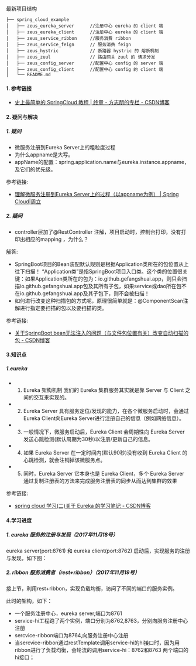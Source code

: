 
最新项目结构

```
├── spring_cloud_example
│   ├── zeus_eureka_server      //注册中心 eureka 的 client 端         
│   ├── zeus_eureka_client      //注册中心 eureka 的 client 端
│   ├── zeus_service_ribbon     //服务消费 ribbon            
│   ├── zeus_service_feign      // 服务消费 feign
│   ├── zeus_hystric            // 断路器 hystric 的 熔断机制
│   ├── zeus_zuul               // 路由网关 zuul 的 请求分发
│   ├── zeus_config_server      //配置中心 config 的 server 端          
│   ├── zeus_config_client      //配置中心 config 的 client 端
│   └── README.md
```

#### 1. 参考链接
* [史上最简单的 SpringCloud 教程 | 终章 - 方志朋的专栏 - CSDN博客](http://blog.csdn.net/forezp/article/details/70148833)

#### 2. 疑问与解决
##### 1. 疑问

* 微服务注册到Eureka Server上的粗粒度过程
* 为什么appname是大写。
* appName的配置：spring.application.name与eureka.instance.appname，及它们的优先级。

参考链接:
* [理解微服务注册到Eureka Server上的过程（以appname为例） | Spring Cloud|周立](http://www.itmuch.com/spring-cloud-code-read/spring-cloud-code-read-eureka-registry-appname/)

##### 2. 疑问
* controller层加了@RestController 注解，项目启动时，控制台打印，没有打印出相应的mapping ，为什么？

解答:
* SpringBoot项目的Bean装配默认规则是根据Application类所在的包位置从上往下扫描！ “Application类”是指SpringBoot项目入口类。这个类的位置很关键：如果Application类所在的包为：io.github.gefangshuai.app，则只会扫描io.github.gefangshuai.app包及其所有子包，如果service或dao所在包不在io.github.gefangshuai.app及其子包下，则不会被扫描！
* 如何进行改变这种扫描包的方式呢，原理很简单就是：@ComponentScan注解进行指定要扫描的包以及要扫描的类。

参考链接:
* [关于SpringBoot bean无法注入的问题（与文件包位置有关）改变自动扫描的包 - CSDN博客](http://blog.csdn.net/u014695188/article/details/52263903)


#### 3.知识点
##### 1.eureka
* 1. Eureka 架构机制 
我们的 Eureka 集群服务其实就是靠 Server 与 Client 之间的交互来实现的。 
* 2. Eureka Server 具有服务定位/发现的能力，在各个微服务启动时，会通过Eureka Client向Eureka Server进行注册自己的信息（例如网络信息）。 
* 3. 一般情况下，微服务启动后，Eureka Client 会周期性向 Eureka Server 发送心跳检测(默认周期为30秒)以注册/更新自己的信息。 
* 4. 如果 Eureka Server 在一定时间内(默认90秒)没有收到 Eureka Client 的心跳检测，就会注销掉该微服务点。 
* 5. 同时，Eureka Server 它本身也是 Eureka Client，多个 Eureka Server 通过复制注册表的方法来完成服务注册表的同步从而达到集群的效果

参考链接:
* [spring cloud 学习(二)关于 Eureka 的学习笔记 - CSDN博客](http://blog.csdn.net/u011244202/article/details/54985077?utm_source=itdadao&utm_medium=referral)

#### 4.学习进度
##### 1. eureka 服务的注册与发现（2017年11月18号）
eureka server(port:8761) 和 eureka client(port:8762) 启动后，实现服务的注册与发现，如下图：



##### 2. ribbon 服务消费者（rest+ribbon）（2017年11月19号）
接上节，利用rest+ribbon，实现负载均衡，访问了不同的端口的服务实例。



此时的架构，如下：

* 一个服务注册中心，eureka server,端口为8761
* service-hi工程跑了两个实例，端口分别为8762,8763，分别向服务注册中心注册
* sercvice-ribbon端口为8764,向服务注册中心注册
* 当sercvice-ribbon通过restTemplate调用service-hi的hi接口时，因为用ribbon进行了负载均衡，会轮流的调用service-hi：8762和8763 两个端口的hi接口；